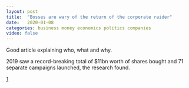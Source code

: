 ```yaml
---
layout: post
title:  "Bosses are wary of the return of the corporate raider"
date:   2020-01-08
categories: business money economics politics companies
video: false
---
```


Good article explaining who, what and why. 

2019 saw a record-breaking total of $11bn worth of shares bought and 71 separate campaigns launched, the research found.

[1]

[1]: //www.bbc.co.uk/news/business-50609165

